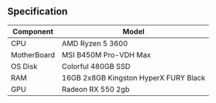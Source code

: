 ## Specification

| Component        | Model                                  |
| ---------------- | -------------------------------------- |
| CPU              | AMD Ryzen 5 3600                       |
| MotherBoard      | MSI B450M Pro-VDH Max                  |
| OS Disk          | Colorful 480GB SSD                     |
| RAM              | 16GB 2x8GB Kingston HyperX FURY Black  |
| GPU              | Radeon RX 550 2gb                      |  
